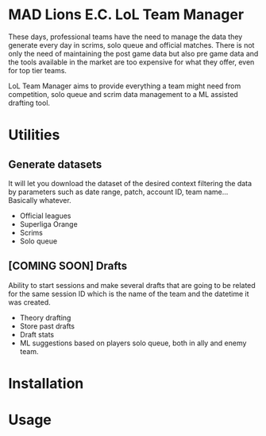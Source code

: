 # MAD Lions E.C. LoL Team Manager
These days, professional teams have the need to manage the data they generate every day in scrims, solo queue and official matches. There is not only the need of maintaining the post game data but also pre game data and the tools available in the market are too expensive for what they offer, even for top tier teams. 

LoL Team Manager aims to provide everything a team might need from competition, solo queue and scrim data management to a ML assisted drafting tool.

# Utilities
## Generate datasets
It will let you download the dataset of the desired context filtering the data by parameters such as date range, patch, account ID, team name... Basically whatever.
* Official leagues
* Superliga Orange
* Scrims
* Solo queue
## [COMING SOON] Drafts
Ability to start sessions and make several drafts that are going to be related for the same session ID which is the name of the team and the datetime it was created.
* Theory drafting
* Store past drafts
* Draft stats
* ML suggestions based on players solo queue, both in ally and enemy team.

# Installation
# Usage
